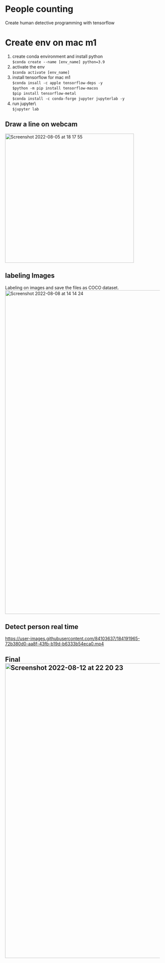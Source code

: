 # People counting 
Create human detective programming with tensorflow

# Create env on mac m1   
1. create conda environment and install python  
  `$conda create --name [env_name] python=3.9` <br />  
2. activate the env<br />
  `$conda activate [env_name]`<br />
3. install tensorflow for mac m1<br />
  `$conda insall -c apple tensorflow-deps -y`<br />
  `$python -m pip install tensorflow-macos`<br />
  `$pip install tensorflow-metal`<br />
  `$conda install -c conda-forge jupyter jupyterlab -y`<br />
4. run jupyter\  
  `$jupyter lab`  

## Draw a line on webcam 
<img width="419" alt="Screenshot 2022-08-05 at 18 17 55" src="https://user-images.githubusercontent.com/84103637/183128319-77f2c58a-3bf7-46f6-a23b-69b54396a7e2.png">

## labeling Images 

Labeling on images and save the files as COCO dataset. 
<img width="1050" alt="Screenshot 2022-08-08 at 14 14 24" src="https://user-images.githubusercontent.com/84103637/183426661-b05b03aa-7305-4bc7-a82b-f8ebe58d2844.png">

## Detect person real time 


https://user-images.githubusercontent.com/84103637/184191965-72b380d0-aa8f-43fb-b19d-b6333b54eca0.mp4

## Final<img width="956" alt="Screenshot 2022-08-12 at 22 20 23" src="https://user-images.githubusercontent.com/84103637/184446611-6b1dd737-0345-4c81-9f71-d270ca60dabe.png">

